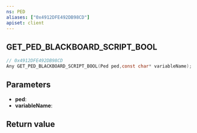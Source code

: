 ```yaml
---
ns: PED
aliases: ["0x4912DFE492DB98CD"]
apiset: client
---
```

## GET_PED_BLACKBOARD_SCRIPT_BOOL

```c
// 0x4912DFE492DB98CD
Any GET_PED_BLACKBOARD_SCRIPT_BOOL(Ped ped,const char* variableName);
```


## Parameters
* **ped**:
* **variableName**:

## Return value

